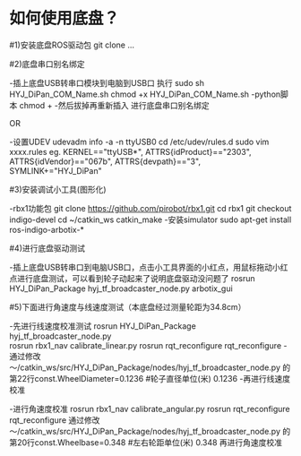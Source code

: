 如何使用底盘？
====

#1)安装底盘ROS驱动包
git clone ...

#2)底盘串口别名绑定

-插上底盘USB转串口模块到电脑到USB口 执行
sudo sh HYJ_DiPan_COM_Name.sh
chmod +x HYJ_DiPan_COM_Name.sh
-python脚本
chmod +
-然后拔掉再重新插入 进行底盘串口别名绑定

OR

-设置UDEV
udevadm info -a -n ttyUSB0
cd /etc/udev/rules.d
sudo vim xxxx.rules
eg. KERNEL=="ttyUSB*", ATTRS{idProduct}=="2303", ATTRS{idVendor}=="067b", ATTRS{devpath}=="3", SYMLINK+="HYJ_DiPan"

#3)安装调试小工具(图形化)	

-rbx1功能包
git clone https://github.com/pirobot/rbx1.git
cd rbx1
git checkout indigo-devel
cd ~/catkin_ws
catkin_make
-安装simulator
sudo apt-get install ros-indigo-arbotix-*

#4)进行底盘驱动测试

-插上底盘USB转串口到电脑USB口，点击小工具界面的小红点，用鼠标拖动小红点进行底盘测试，可以看到轮子动起来了说明底盘驱动没问题了
rosrun HYJ_DiPan_Package hyj_tf_broadcaster_node.py
arbotix_gui

#5)下面进行角速度与线速度测试（本底盘经过测量轮距为34.8cm）

-先进行线速度校准测试
rosrun HYJ_DiPan_Package hyj_tf_broadcaster_node.py		
rosrun rbx1_nav calibrate_linear.py
rosrun rqt_reconfigure rqt_reconfigure
-通过修改～/catkin_ws/src/HYJ_DiPan_Package/nodes/hyj_tf_broadcaster_node.py
的第22行const.WheelDiameter=0.1236  #轮子直径单位(米) 0.1236
-再进行线速度校准

-进行角速度校准
rosrun rbx1_nav calibrate_angular.py
rosrun rqt_reconfigure rqt_reconfigure
通过修改～/catkin_ws/src/HYJ_DiPan_Package/nodes/hyj_tf_broadcaster_node.py
的第20行const.Wheelbase=0.348      #左右轮距单位(米) 0.348
再进行角速度校准
